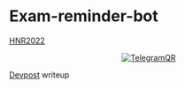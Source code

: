 # Exam-reminder-bot

[HNR2022](http://go.francisyzy.com/wUTHXu)

<div align="center">
<a href="http://go.francisyzy.com/exam-reminder-bot-telegram">
<img src="https://user-images.githubusercontent.com/24467184/148614791-2daa1c33-cfe5-49ba-b927-e5761824b5d0.JPG" alt="TelegramQR">
</a>
<!-- pfp from http://cacollegetransfer.com/wp-content/uploads/2016/10/exam_by_anime97geek-d658a0p.jpg -->
</div>

[Devpost](http://go.francisyzy.com/exam-reminder-bot-devpost) writeup